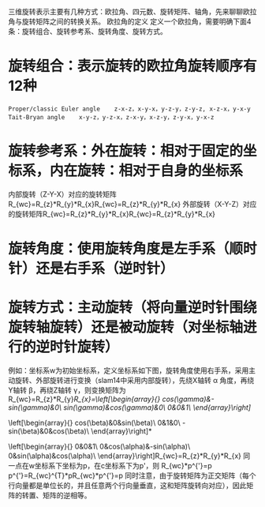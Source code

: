 三维旋转表示主要有几种方式：欧拉角、四元数、旋转矩阵、轴角，先来聊聊欧拉角与旋转矩阵之间的转换关系。
欧拉角的定义
定义一个欧拉角，需要明确下面4条：旋转组合、旋转参考系、旋转角度、旋转方式。

# 旋转组合：表示旋转的欧拉角旋转顺序有12种

    Proper/classic Euler angle    z-x-z，x-y-x，y-z-y，z-y-z, x-z-x，y-x-y
    Tait-Bryan angle    x-y-z，y-z-x，z-x-y，x-z-y，z-y-x，y-x-z

# 旋转参考系：外在旋转：相对于固定的坐标系，内在旋转：相对于自身的坐标系

内部旋转（Z-Y-X）对应的旋转矩阵R_{wc}=R_{z}*R_{y}*R_{x}R_{wc}=R_{z}*R_{y}*R_{x}
外部旋转（X-Y-Z）对应的旋转矩阵R_{wc}=R_{z}*R_{y}*R_{x}R_{wc}=R_{z}*R_{y}*R_{x}

# 旋转角度：使用旋转角度是左手系（顺时针）还是右手系（逆时针）
# 旋转方式：主动旋转（将向量逆时针围绕旋转轴旋转）还是被动旋转（对坐标轴进行的逆时针旋转）

例如：坐标系w为初始坐标系，定义坐标系如下图，旋转角度使用右手系，采用主动旋转、外部旋转进行变换（slam14中采用内部旋转），先绕X轴转  α 角度，再绕Y轴转 β，再绕Z轴转 γ，则变换矩阵为
R_{wc}=R_{z}*R_{y}*R_{x}=\left[\begin{array}{}
  cos(\gamma)&-sin(\gamma)&0\\
  sin(\gamma)&cos(\gamma)&0\\
0&0&1\\
\end{array}\right]*

\left[\begin{array}{}
  cos(\beta)&0&sin(\beta)\\
0&1&0\\
  -sin(\beta)&0&cos(\beta)\\
\end{array}\right]*

\left[\begin{array}{}
0&0&1\\
  0&cos(\alpha)&-sin(\alpha)\\
  0&sin(\alpha)&cos(\alpha)\\
\end{array}\right]R_{wc}=R_{z}*R_{y}*R_{x}
同一点在w坐标系下坐标为p，在c坐标系下为p'，则
 R_{wc}*p^{'}=p  
 p^{'}=R_{wc}^{T}*pR_{wc}*p^{'}=p 
同时注意，由于旋转矩阵为正交矩阵（每个行向量都是单位长的，并且任意两个行向量垂直，这和矩阵旋转向对应），因此矩阵的转置、矩阵的逆相等。


